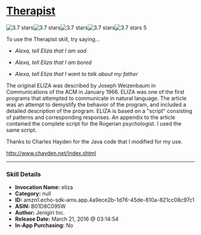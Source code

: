 # [Therapist](http://alexa.amazon.com/#skills/amzn1.echo-sdk-ams.app.4a9ece2b-1d76-45de-810a-821cc08c97c1)
![3.7 stars](../../images/ic_star_black_18dp_1x.png)![3.7 stars](../../images/ic_star_black_18dp_1x.png)![3.7 stars](../../images/ic_star_black_18dp_1x.png)![3.7 stars](../../images/ic_star_half_black_18dp_1x.png)![3.7 stars](../../images/ic_star_border_black_18dp_1x.png) 5

To use the Therapist skill, try saying...

* *Alexa, tell Eliza that I am sad*

* *Alexa, tell Eliza that I am bored*

* *Alexa, tell Eliza that I want to talk about my father*

The original ELIZA was described by Joseph Weizenbaum in Communications of the ACM in January 1966. ELIZA was one of the first programs that attempted to communicate in natural language. The article was an attempt to demystify the behavior of the program, and included a detailed description of the program. ELIZA is based on a "script" consisting of patterns and corresponding responses. An appendix to the article contained the complete script for the Rogerian psychologist. I used the same script.

Thanks to Charles Hayden for the Java code that I modified for my use. 

http://www.chayden.net/Index.shtml

***

### Skill Details

* **Invocation Name:** eliza
* **Category:** null
* **ID:** amzn1.echo-sdk-ams.app.4a9ece2b-1d76-45de-810a-821cc08c97c1
* **ASIN:** B01D8C095W
* **Author:** Jenigiri Inc.
* **Release Date:** March 21, 2016 @ 03:14:54
* **In-App Purchasing:** No
